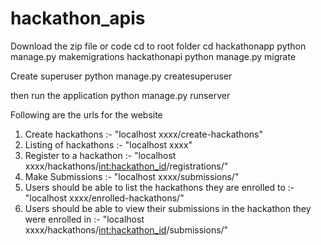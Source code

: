 # hackathon_apis
Download the zip file or code
cd to root folder
cd hackathonapp
python manage.py makemigrations hackathonapi
python manage.py migrate

Create superuser
python manage.py createsuperuser

then run the application
python manage.py runserver

Following are the urls for the website
1. Create hackathons :- "localhost xxxx/create-hackathons"
2. Listing of hackathons :- "localhost xxxx"
3. Register to a hackathon :-  "localhost xxxx/hackathons/<int:hackathon_id>/registrations/"
4. Make Submissions :- "localhost xxxx/submissions/"
5. Users should be able to list the hackathons they are enrolled to :- "localhost xxxx/enrolled-hackathons/"
6. Users should be able to view their submissions in the hackathon they were enrolled in :- "localhost xxxx/hackathons/<int:hackathon_id>/submissions/"



